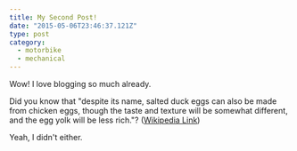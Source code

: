 ```yaml
---
title: My Second Post!
date: "2015-05-06T23:46:37.121Z"
type: post
category:
  - motorbike
  - mechanical
---
```


Wow! I love blogging so much already.

Did you know that "despite its name, salted duck eggs can also be made from
chicken eggs, though the taste and texture will be somewhat different, and the
egg yolk will be less rich."?
([Wikipedia Link](https://en.wikipedia.org/wiki/Salted_duck_egg))

Yeah, I didn't either.
